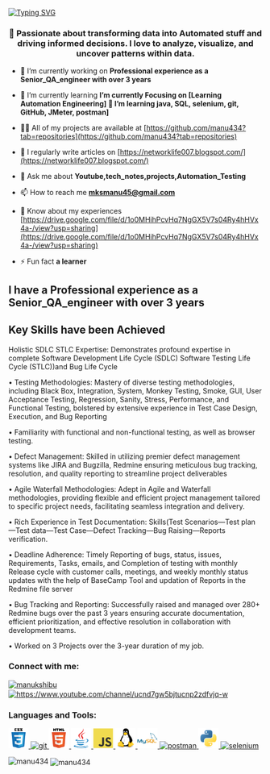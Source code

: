 [![Typing SVG](https://readme-typing-svg.herokuapp.com?font=Fira+Code&pause=1000&width=435&lines=Hi+There!+%F0%9F%91%8B;+i'm++Manu+K+Shibu)](https://git.io/typing-svg)



<h3 align="center">🌟 Passionate about transforming data into Automated stuff and driving informed decisions. I love to analyze, visualize, and uncover patterns within data.</h3>

- 🔭 I’m currently working on **Professional experience as a Senior_QA_engineer with over 3 years**

- 🌱 I’m currently learning **I’m currently Focusing on [Learning Automation Engineering] 🌱 I’m learning java, SQL, selenium, git, GitHub, JMeter, postman]**

- 👨‍💻 All of my projects are available at [https://github.com/manu434?tab=repositories](https://github.com/manu434?tab=repositories)

- 📝 I regularly write articles on [https://networklife007.blogspot.com/](https://networklife007.blogspot.com/)

- 💬 Ask me about **Youtube,tech_notes,projects,Automation_Testing**

- 📫 How to reach me **mksmanu45@gmail.com**

- 📄 Know about my experiences [https://drive.google.com/file/d/1o0MHihPcvHq7NgGX5V7s04Ry4hHVx4a-/view?usp=sharing](https://drive.google.com/file/d/1o0MHihPcvHq7NgGX5V7s04Ry4hHVx4a-/view?usp=sharing)

- ⚡ Fun fact **a learner**
## I have a Professional experience as a Senior_QA_engineer with over 3 years
## Key Skills have been Achieved

 Holistic SDLC STLC Expertise: Demonstrates profound expertise in complete Software Development Life
Cycle (SDLC) Software Testing Life Cycle (STLC))and Bug Life Cycle

• Testing Methodologies: Mastery of diverse testing methodologies, including Black Box, Integration, System, Monkey Testing, Smoke, GUI, User Acceptance Testing, Regression, Sanity, Stress, Performance, and Functional Testing, bolstered by extensive experience in Test Case Design, Execution, and Bug Reporting

• Familiarity with functional and non-functional testing, as well as browser testing.

• Defect Management: Skilled in utilizing premier defect management systems like JIRA and Bugzilla, Redmine ensuring meticulous bug tracking, resolution, and quality reporting to streamline project deliverables

• Agile Waterfall Methodologies: Adept in Agile and Waterfall methodologies, providing flexible and efficient project management tailored to specific project needs, facilitating seamless integration and delivery.

• Rich Experience in Test Documentation: Skills(Test Scenarios—Test plan—Test data—Test Case—Defect Tracking—Bug Raising—Reports verification.

• Deadline Adherence: Timely Reporting of bugs, status, issues, Requirements, Tasks, emails, and Completion of testing with monthly Release cycle with customer calls, meetings, and weekly monthly status updates with the help of BaseCamp Tool and updation of Reports in the Redmine file server

• Bug Tracking and Reporting: Successfully raised and managed over 280+ Redmine bugs over the past 3 years ensuring accurate documentation, efficient prioritization, and effective resolution in collaboration with development teams.

• Worked on 3 Projects over the 3-year duration of my job.

<h3 align="left">Connect with me:</h3>
<p align="left">
<a href="https://linkedin.com/in/manukshibu" target="blank"><img align="center" src="https://raw.githubusercontent.com/rahuldkjain/github-profile-readme-generator/master/src/images/icons/Social/linked-in-alt.svg" alt="manukshibu" height="30" width="40" /></a>
<a href="https://www.youtube.com/c/https://www.youtube.com/channel/ucnd7gw5bjtucnp2zdfvjq-w" target="blank"><img align="center" src="https://raw.githubusercontent.com/rahuldkjain/github-profile-readme-generator/master/src/images/icons/Social/youtube.svg" alt="https://www.youtube.com/channel/ucnd7gw5bjtucnp2zdfvjq-w" height="30" width="40" /></a>
</p>

<h3 align="left">Languages and Tools:</h3>
<p align="left"> <a href="https://www.w3schools.com/css/" target="_blank" rel="noreferrer"> <img src="https://raw.githubusercontent.com/devicons/devicon/master/icons/css3/css3-original-wordmark.svg" alt="css3" width="40" height="40"/> </a> <a href="https://git-scm.com/" target="_blank" rel="noreferrer"> <img src="https://www.vectorlogo.zone/logos/git-scm/git-scm-icon.svg" alt="git" width="40" height="40"/> </a> <a href="https://www.w3.org/html/" target="_blank" rel="noreferrer"> <img src="https://raw.githubusercontent.com/devicons/devicon/master/icons/html5/html5-original-wordmark.svg" alt="html5" width="40" height="40"/> </a> <a href="https://www.java.com" target="_blank" rel="noreferrer"> <img src="https://raw.githubusercontent.com/devicons/devicon/master/icons/java/java-original.svg" alt="java" width="40" height="40"/> </a> <a href="https://developer.mozilla.org/en-US/docs/Web/JavaScript" target="_blank" rel="noreferrer"> <img src="https://raw.githubusercontent.com/devicons/devicon/master/icons/javascript/javascript-original.svg" alt="javascript" width="40" height="40"/> </a> <a href="https://www.linux.org/" target="_blank" rel="noreferrer"> <img src="https://raw.githubusercontent.com/devicons/devicon/master/icons/linux/linux-original.svg" alt="linux" width="40" height="40"/> </a> <a href="https://www.mysql.com/" target="_blank" rel="noreferrer"> <img src="https://raw.githubusercontent.com/devicons/devicon/master/icons/mysql/mysql-original-wordmark.svg" alt="mysql" width="40" height="40"/> </a> <a href="https://postman.com" target="_blank" rel="noreferrer"> <img src="https://www.vectorlogo.zone/logos/getpostman/getpostman-icon.svg" alt="postman" width="40" height="40"/> </a> <a href="https://www.python.org" target="_blank" rel="noreferrer"> <img src="https://raw.githubusercontent.com/devicons/devicon/master/icons/python/python-original.svg" alt="python" width="40" height="40"/> </a> <a href="https://www.selenium.dev" target="_blank" rel="noreferrer"> <img src="https://raw.githubusercontent.com/detain/svg-logos/780f25886640cef088af994181646db2f6b1a3f8/svg/selenium-logo.svg" alt="selenium" width="40" height="40"/> </a> </p>

<p><img align="left" src="https://github-readme-stats.vercel.app/api/top-langs?username=manu434&show_icons=true&locale=en&layout=compact" alt="manu434" /></p>

<p>&nbsp;<img align="center" src="https://github-readme-stats.vercel.app/api?username=manu434&show_icons=true&locale=en" alt="manu434" /></p>
